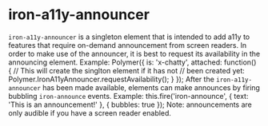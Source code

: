 iron-a11y-announcer
===================

`iron-a11y-announcer` is a singleton element that is intended to add a11y
to features that require on-demand announcement from screen readers. In
order to make use of the announcer, it is best to request its availability
in the announcing element.
Example:
    Polymer({
      is: 'x-chatty',
      attached: function() {
        // This will create the singlton element if it has not
        // been created yet:
        Polymer.IronA11yAnnouncer.requestAvailability();
      }
    });
After the `iron-a11y-announcer` has been made available, elements can
make announces by firing bubbling `iron-announce` events.
Example:
    this.fire('iron-announce', {
      text: 'This is an announcement!'
    }, { bubbles: true });
Note: announcements are only audible if you have a screen reader enabled.
